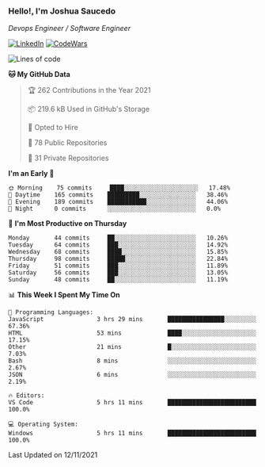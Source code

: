 ### Hello!, I'm Joshua Saucedo
*Devops Engineer / Software Engineer*  

[![LinkedIn](https://img.shields.io/badge/LinkedIn-0073b1?logo=linkedin&style=flat-square&logoColor=white)](https://www.linkedin.com/in/joshua-nathanael-saucedo-uriarte-bb0336169/)
[![CodeWars](https://www.codewars.com/users/joshuansu0897/badges/micro)](https://www.codewars.com/users/joshuansu0897)

<!--START_SECTION:waka-->
![Lines of code](https://img.shields.io/badge/From%20Hello%20World%20I%27ve%20Written-3.7%20million%20lines%20of%20code-blue)

**🐱 My GitHub Data** 

> 🏆 262 Contributions in the Year 2021
 > 
> 📦 219.6 kB Used in GitHub's Storage 
 > 
> 💼 Opted to Hire
 > 
> 📜 78 Public Repositories 
 > 
> 🔑 31 Private Repositories  
 > 
**I'm an Early 🐤** 

```text
🌞 Morning    75 commits     ████░░░░░░░░░░░░░░░░░░░░░   17.48% 
🌆 Daytime    165 commits    █████████░░░░░░░░░░░░░░░░   38.46% 
🌃 Evening    189 commits    ███████████░░░░░░░░░░░░░░   44.06% 
🌙 Night      0 commits      ░░░░░░░░░░░░░░░░░░░░░░░░░   0.0%

```
📅 **I'm Most Productive on Thursday** 

```text
Monday       44 commits     ██░░░░░░░░░░░░░░░░░░░░░░░   10.26% 
Tuesday      64 commits     ███░░░░░░░░░░░░░░░░░░░░░░   14.92% 
Wednesday    68 commits     ████░░░░░░░░░░░░░░░░░░░░░   15.85% 
Thursday     98 commits     █████░░░░░░░░░░░░░░░░░░░░   22.84% 
Friday       51 commits     ███░░░░░░░░░░░░░░░░░░░░░░   11.89% 
Saturday     56 commits     ███░░░░░░░░░░░░░░░░░░░░░░   13.05% 
Sunday       48 commits     ██░░░░░░░░░░░░░░░░░░░░░░░   11.19%

```


📊 **This Week I Spent My Time On** 

```text
💬 Programming Languages: 
JavaScript               3 hrs 29 mins       ████████████████░░░░░░░░░   67.36% 
HTML                     53 mins             ████░░░░░░░░░░░░░░░░░░░░░   17.15% 
Other                    21 mins             █░░░░░░░░░░░░░░░░░░░░░░░░   7.03% 
Bash                     8 mins              ░░░░░░░░░░░░░░░░░░░░░░░░░   2.67% 
JSON                     6 mins              ░░░░░░░░░░░░░░░░░░░░░░░░░   2.19%

🔥 Editors: 
VS Code                  5 hrs 11 mins       █████████████████████████   100.0%

💻 Operating System: 
Windows                  5 hrs 11 mins       █████████████████████████   100.0%

```


 Last Updated on 12/11/2021
<!--END_SECTION:waka-->
